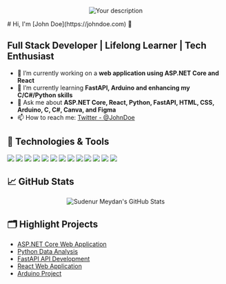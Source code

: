 <p align="center">
  <img src="https://github.com/SMeydan/SMeydan/assets/74561611/6f89b24a-1479-4273-881a-d2c944ef2d85" alt="Your description" />
</p>
# Hi, I'm [John Doe](https://johndoe.com) 👋

## Full Stack Developer | Lifelong Learner | Tech Enthusiast

- 🔭 I’m currently working on a **web application using ASP.NET Core and React**
- 🌱 I’m currently learning **FastAPI, Arduino and enhancing my C/C#/Python skills**
- 💬 Ask me about **ASP.NET Core, React, Python, FastAPI, HTML, CSS, Arduino, C, C#, Canva, and Figma**
- 📫 How to reach me: [Twitter - @JohnDoe](https://twitter.com/JohnDoe)

## 🔧 Technologies & Tools

![](https://img.shields.io/badge/OS-Windows-informational?style=flat&logo=windows&logoColor=white&color=blue)
![](https://img.shields.io/badge/Editor-VS_Code-informational?style=flat&logo=visual-studio-code&logoColor=white&color=blue)
![](https://img.shields.io/badge/Code-ASP.NET-informational?style=flat&logo=.net&logoColor=white&color=blue)
![](https://img.shields.io/badge/Code-CSharp-informational?style=flat&logo=csharp&logoColor=white&color=blue)
![](https://img.shields.io/badge/Code-C-informational?style=flat&logo=c&logoColor=white&color=blue)
![](https://img.shields.io/badge/Code-Python-informational?style=flat&logo=python&logoColor=white&color=blue)
![](https://img.shields.io/badge/Code-FastAPI-informational?style=flat&logo=fastapi&logoColor=white&color=blue)
![](https://img.shields.io/badge/Code-React-informational?style=flat&logo=react&logoColor=white&color=blue)
![](https://img.shields.io/badge/Code-HTML5-informational?style=flat&logo=html5&logoColor=white&color=blue)
![](https://img.shields.io/badge/Code-CSS3-informational?style=flat&logo=css3&logoColor=white&color=blue)
![](https://img.shields.io/badge/Hardware-Arduino-informational?style=flat&logo=arduino&logoColor=white&color=blue)
![](https://img.shields.io/badge/Tool-Canva-informational?style=flat&logo=canva&logoColor=white&color=blue)
![](https://img.shields.io/badge/Tool-Figma-informational?style=flat&logo=figma&logoColor=white&color=blue)


## 📈 GitHub Stats

<p align="center">
  <img src="https://github-readme-stats.vercel.app/api?username=SMeydan&show_icons=true&theme=tokyonight" alt="Sudenur Meydan's GitHub Stats" />
</p>

## 🗂️ Highlight Projects

- [ASP.NET Core Web Application](https://github.com/johndoe/aspnetcore-app)
- [Python Data Analysis](https://github.com/johndoe/python-data-analysis)
- [FastAPI API Development](https://github.com/johndoe/fastapi-app)
- [React Web Application](https://github.com/johndoe/react-app)
- [Arduino Project](https://github.com/johndoe/arduino-project)
